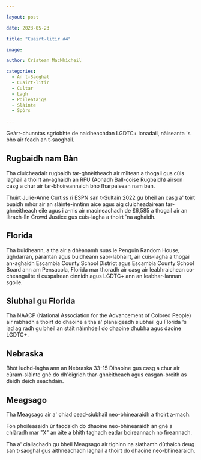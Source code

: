 ```yaml
---

layout: post

date: 2023-05-23

title: "Cuairt-litir #4"

image: 

author: Crìstean MacMhìcheil

categories:
  - An t-Saoghal
  - Cuairt-litir
  - Cultar
  - Lagh
  - Poileataigs
  - Slàinte
  - Spòrs
  
---
```


Geàrr-chunntas sgrìobhte de naidheachdan LGDTC+ ionadail, nàiseanta 's bho air feadh an t-saoghail.

<!-- more -->

## Rugbaidh nam Bàn

Tha cluicheadair rugbaidh tar-ghnèitheach air mìltean a thogail gus cùis laghail a thoirt an-aghaidh an RFU (Aonadh Ball-coise Rugbaidh) airson casg a chur air tar-bhoireannaich bho fharpaisean nam ban.

Thuirt Julie-Anne Curtiss ri ESPN san t-Sultain 2022 gu bheil an casg a' toirt buaidh mhòr air an slàinte-inntinn aice agus aig cluicheadairean tar-ghnèitheach eile agus i a-nis air maoineachadh de £6,585 a thogail air an làrach-lìn Crowd Justice gus cùis-lagha a thoirt 'na aghaidh.

## Florida

Tha buidheann, a tha air a dhèanamh suas le Penguin Random House, ùghdarran, pàrantan agus buidheann saor-labhairt, air cùis-lagha a thogail an-aghaidh Escambia County School District agus Escambia County School Board ann am Pensacola, Florida mar thoradh air casg air leabhraichean co-cheangailte ri cuspairean cinnidh agus LGDTC+ ann an leabhar-lannan sgoile.

## Siubhal gu Florida

Tha NAACP (National Association for the Advancement of Colored People) air rabhadh a thoirt do dhaoine a tha a' planaigeadh siubhail gu Florida 's iad ag ràdh gu bheil an stàit nàimhdeil do dhaoine dhubha agus daoine LGDTC+.

## Nebraska

Bhòt luchd-lagha ann an Nebraska 33-15 Dihaoine gus casg a chur air cùram-slàinte gnè do dh'òigridh thar-ghnèitheach agus casgan-breith as dèidh deich seachdain.

## Meagsago

Tha Meagsago air a' chiad cead-siubhail neo-bhìnearaidh a thoirt a-mach.

Fon phoileasaidh ùr faodaidh do dhaoine neo-bhìnearaidh an gnè a chlàradh mar "X" an àite a bhith taghadh eadar boireannach no fireannach.

Tha a' ciallachadh gu bheil Meagsago air tighinn na siathamh dùthaich deug san t-saoghal gus aithneachadh laghail a thoirt do dhaoine neo-bhìnearaidh.